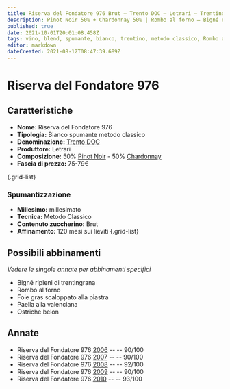 ```yaml
---
title: Riserva del Fondatore 976 Brut – Trento DOC – Letrari – Trentino (IT) – 75-79€ – 5★
description: Pinot Noir 50% + Chardonnay 50% | Rombo al forno – Bigné ripieni di trentingrana – Foie gras scaloppato alla piastra – Paella alla valenciana – Ostriche belon 
published: true
date: 2021-10-01T20:01:08.458Z
tags: vino, blend, spumante, bianco, trentino, metodo classico, Rombo al forno, chardonnay, pinot nero, brut, Bigné ripieni di trentingrana, sans annee, Valutazione max: 3 stelle, italia, pinot noir, 75-79€, Foie gras scaloppato alla piastra, Paella alla valenciana, ostriche belon
editor: markdown
dateCreated: 2021-08-12T08:47:39.689Z
---
```


# Riserva del Fondatore 976

## Caratteristiche
- **Nome:** Riserva del Fondatore 976 
- **Tipologia:** Bianco spumante metodo classico
- **Denominazione:** [Trento DOC](/denominazioni/Trentino/DOC/Trento)
- **Produttore:** Letrari 
- **Composizione:** 50% [Pinot Noir](/vitigni/Francia/bacca-nera/pinot-noir) - 50% [Chardonnay](/vitigni/Francia/bacca-bianca/chardonnay)
- **Fascia di prezzo:** 75-79€

{.grid-list}

### Spumantizzazione
- **Millesimo:** millesimato
- **Tecnica:** Metodo Classico
- **Contenuto zuccherino:** Brut
- **Affinamento:** 120 mesi sui lieviti
{.grid-list}

## Possibili abbinamenti
*Vedere le singole annate per abbinamenti specifici*

- Bigné ripieni di trentingrana
- Rombo al forno
- Foie gras scaloppato alla piastra
- Paella alla valenciana
- Ostriche belon

## Annate

- Riserva del Fondatore 976 [2006](/vini/Italia/Trentino/Cantine-Monfort/Monfort-Rose/2006) -- <span class="star-4"></span> -- 90/100
- Riserva del Fondatore 976 [2007](/vini/Italia/Trentino/Cantine-Monfort/Monfort-Rose/2007) -- <span class="star-4"></span> -- 90/100
- Riserva del Fondatore 976 [2008](/vini/Italia/Trentino/Cantine-Monfort/Monfort-Rose/2008) -- <span class="star-5"></span> -- 92/100
- Riserva del Fondatore 976 [2009](/vini/Italia/Trentino/Cantine-Monfort/Monfort-Rose/2009) -- <span class="star-4"></span> -- 90/100
- Riserva del Fondatore 976 [2010](/vini/Italia/Trentino/Cantine-Monfort/Monfort-Rose/2010) -- <span class="star-5"></span> -- 93/100
